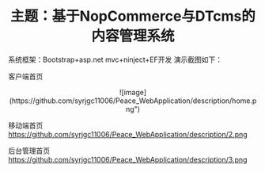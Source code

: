 <h1><center>主题：基于NopCommerce与DTcms的内容管理系统</center></h1>

系统框架：Bootstrap+asp.net mvc+ninject+EF开发
演示截图如下：

客户端首页
<center>![image](https://github.com/syrjgc11006/Peace_WebApplication/description/home.png")</center>

移动端首页
https://github.com/syrjgc11006/Peace_WebApplication/description/2.png

后台管理首页
https://github.com/syrjgc11006/Peace_WebApplication/description/3.png
